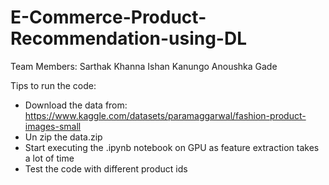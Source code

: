 # E-Commerce-Product-Recommendation-using-DL

Team Members:
Sarthak Khanna 
Ishan Kanungo
Anoushka Gade

Tips to run the code:

* Download the data from: https://www.kaggle.com/datasets/paramaggarwal/fashion-product-images-small
* Un zip the data.zip
* Start executing the .ipynb notebook on GPU as feature extraction takes a lot of time
* Test the code with different product ids
